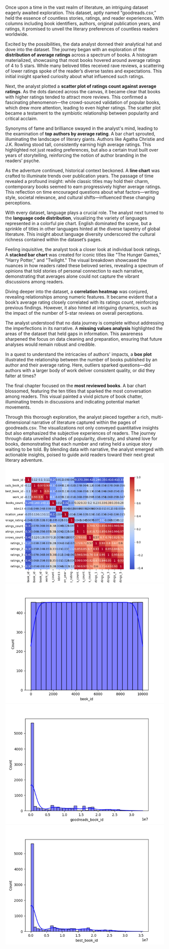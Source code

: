 Once upon a time in the vast realm of literature, an intriguing dataset eagerly awaited exploration. This dataset, aptly named “goodreads.csv,” held the essence of countless stories, ratings, and reader experiences. With columns including book identifiers, authors, original publication years, and ratings, it promised to unveil the literary preferences of countless readers worldwide.

Excited by the possibilities, the data analyst donned their analytical hat and dove into the dataset. The journey began with an exploration of the **distribution of average ratings** across a spectrum of books. A histogram materialized, showcasing that most books hovered around average ratings of 4 to 5 stars. While many beloved titles received rave reviews, a scattering of lower ratings spoke of the reader’s diverse tastes and expectations. This initial insight sparked curiosity about what influenced such ratings.

Next, the analyst plotted a **scatter plot of ratings count against average ratings**. As the dots danced across the canvas, it became clear that books with higher ratings tended to attract more reviews. This confirmed a fascinating phenomenon—the crowd-sourced validation of popular books, which drew more attention, leading to even higher ratings. The scatter plot became a testament to the symbiotic relationship between popularity and critical acclaim.

Synonyms of fame and brilliance swayed in the analyst's mind, leading to the examination of **top authors by average rating**. A bar chart sprouted, illuminating the landscape of literary giants. Authors like Agatha Christie and J.K. Rowling stood tall, consistently earning high average ratings. This highlighted not just reading preferences, but also a certain trust built over years of storytelling, reinforcing the notion of author branding in the readers’ psyche.

As the adventure continued, historical context beckoned. A **line chart** was crafted to illuminate trends over publication years. The passage of time revealed a profound insight: while classic titles may hold their charm, contemporary books seemed to earn progressively higher average ratings. This reflection on time encouraged questions about what factors—writing style, societal relevance, and cultural shifts—influenced these changing perceptions.

With every dataset, language plays a crucial role. The analyst next turned to the **language code distribution**, visualizing the variety of languages represented in a colorful pie chart. English dominated the scene, but a sprinkle of titles in other languages hinted at the diverse tapestry of global literature. This insight about language diversity underscored the cultural richness contained within the dataset’s pages.

Feeling inquisitive, the analyst took a closer look at individual book ratings. A **stacked bar chart** was created for iconic titles like "The Hunger Games," "Harry Potter," and "Twilight." The visual breakdown showcased the nuances in how readers rated these beloved series, revealing a spectrum of opinions that told stories of personal connection to each narrative, demonstrating that averages alone could not capture the vibrant discussions among readers.

Diving deeper into the dataset, a **correlation heatmap** was conjured, revealing relationships among numeric features. It became evident that a book’s average rating closely correlated with its ratings count, reinforcing previous findings. However, it also hinted at intriguing dynamics, such as the impact of the number of 5-star reviews on overall perceptions.

The analyst understood that no data journey is complete without addressing the imperfections in its narrative. A **missing values analysis** highlighted the areas of the dataset that held gaps in information. This awareness sharpened the focus on data cleaning and preparation, ensuring that future analyses would remain robust and credible.

In a quest to understand the intricacies of authors' impacts, a **box plot** illustrated the relationship between the number of books published by an author and their average rating. Here, outliers sparked questions—did authors with a larger body of work deliver consistent quality, or did they falter at times? 

The final chapter focused on the **most reviewed books**. A bar chart blossomed, featuring the ten titles that sparked the most conversation among readers. This visual painted a vivid picture of book chatter, illuminating trends in discussions and indicating potential market movements.

Through this thorough exploration, the analyst pieced together a rich, multi-dimensional narrative of literature captured within the pages of goodreads.csv. The visualizations not only conveyed quantitative insights but also emphasized the subjective experiences of readers. The journey through data unveiled shades of popularity, diversity, and shared love for books, demonstrating that each number and rating held a unique story waiting to be told. By blending data with narrative, the analyst emerged with actionable insights, poised to guide avid readers toward their next great literary adventure.
![correlation_heatmap.png](correlation_heatmap.png)
![book_id_distribution.png](book_id_distribution.png)
![goodreads_book_id_distribution.png](goodreads_book_id_distribution.png)
![best_book_id_distribution.png](best_book_id_distribution.png)
